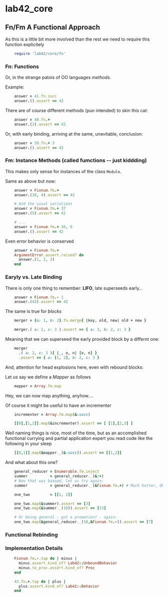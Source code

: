 # lab42\_core

## Fn/Fm A Functional Approach

As this is a little bit more involved than the rest we need to require this function explicitely

```ruby
    require 'lab42/core/fn'
```

### Fn: Functions

Or, in the strange patois of OO languages _methods_.

Example:

```ruby
    answer = 41.fn.succ
    answer.().assert == 42
```

There are of course different methods (pun intended) to skin this cat:

```ruby
    answer = 40.fn.+
    answer.(2).assert == 42
```

Or, with early binding, arriving at the same, unevitable, conclusion:

```ruby
    answer = 39.fn.+ 3
    answer.().assert == 42
```

### Fm: Instance Methods (called fumctions -- just kiddding)

This makes only sense for instances of the class `Module`.

Same as above but now:


```ruby
    answer = Fixnum.fm.+
    answer.(38, 4).assert == 42

    # And the usual variations
    answer = Fixnum.fm.+ 37
    answer.(5).assert == 42

    # ...
    answer = Fixnum.fm.+ 36, 6
    answer.().assert == 42
```

Even error behavior is conserved

```ruby
    answer = Fixnum.fm.+
    ArgumentError.assert.raised? do
      answer.(1, 2, 3)
    end
```

### Earyly vs. Late Binding


There is only one thing to remember: **LIFO**, late superseeds early...

```ruby
    answer = Fixnum.fm.- 1
    answer.(43).assert == 42
```

The same is true for _blocks_

```ruby
    merger = {a: 1, b: 2}.fn.merge{ |key, old, new| old + new }

    merger.( a: 2, c: 3 ).assert == { a: 3, b: 2, c: 3 }
```

Meaning that we can superseed the early provided block by a differnt one:

```ruby
    merger
      .( a: 2, c: 3 ){ |_, o, n| [o, n] }
      .assert == { a: [1, 2], b: 2, c: 3 }
```

And, attention for head explosions here, even with rebound blocks:

Let us say we define a _Mapper_ as follows

```ruby
    mapper = Array.fm.map
```

Hey, we can now map anything, anyhow....

Of course it might be useful to have an incrementer

```ruby
    incrementer = Array.fm.map(&:succ)

    [[0],[1,2]].map(&incrementer).assert == [ [1],[2,3] ]
```

Well naming things is nice, most of the time, but as an accomplished functional
currying and partial application expert you read code like the following in your sleep

```ruby
    [[0,1]].map(&mapper._(&:succ)).assert == [[1,2]]
```

And what about this one?

```ruby
    general_reducer = Enumerable.fm.inject
    summer          = general_reducer._(&:+)
    # Now that was baaaad, let us try again:
    summer          = general_reducer._(&Fixnum.fm.+) # Much hotter, OMG I am sooo funny

    one_two         = [[1, 2]]

    one_two.map(&summer).assert == [3]
    one_two.map(&summer._(10)).assert == [13]

    # Or being general - got a promotion? - again:
    one_two.map(&general_reducer._(10,&Fixnum.fm.-)).assert == [7]
```


### Functional Rebinding


### Implementation Details

```ruby
    Fixnum.fm.-.tap do | minus |
      minus.assert.kind_of? Lab42::UnboundBehavior
      minus.to_proc.assert.kind_of? Proc
    end

    43.fn.+.tap do | plus |
      plus.assert.kind_of? Lab42::Behavior
    end
```


